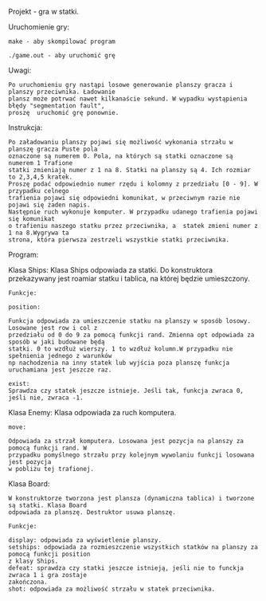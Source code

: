 Projekt - gra w statki.

Uruchomienie gry:

    make - aby skompilować program

    ./game.out - aby uruchomić grę

Uwagi:

    Po uruchomieniu gry nastąpi losowe generowanie planszy gracza i planszy przeciwnika. Ładowanie 
    plansz może potrwać nawet kilkanaście sekund. W wypadku wystąpienia błędy "segmentation fault",
    proszę  uruchomić grę ponownie.

Instrukcja:

    Po załadowaniu planszy pojawi się możliwość wykonania strzału w planszę gracza Puste pola 
    oznaczone są numerem 0. Pola, na których są statki oznaczone są numerem 1 Trafione 
    statki zmieniają numer z 1 na 8. Statki na planszy są 4. Ich rozmiar to 2,3,4,5 kratek. 
    Proszę podać odpowiednio numer rzędu i kolomny z przedziału [0 - 9]. W przypadku celnego 
    trafienia pojawi się odpowiedni komunikat, w przeciwnym razie nie pojawi się żaden napis. 
    Następnie ruch wykonuje komputer. W przypadku udanego trafienia pojawi się komunikat 
    o trafieniu naszego statku przez przeciwnika, a  statek zmieni numer z 1 na 8.Wygrywa ta
    strona, która pierwsza zestrzeli wszystkie statki przeciwnika.

Program:

Klasa Ships:
    Klasa Ships odpowiada za statki. Do konstruktora przekazywany jest roamiar statku i tablica,
    na której będzie umieszczony.
    
    Funkcje:
    
    position:

    Funkcja odpowiada za umieszczenie statku na planszy w sposób losowy. Losowane jest row i col z
    przedziału od 0 do 9 za pomocą funkcji rand. Zmienna opt odpowiada za sposób w jaki budowane będą
    statki. 0 to wzdłuż wierszy. 1 to wzdłuż kolumn.W przypadku nie spełnienia jednego z warunków 
    np nachodzenia na inny statek lub wyjścia poza planszę funkcja uruchamiana jest jeszcze raz.

    exist:
    Sprawdza czy statek jeszcze istnieje. Jeśli tak, funkcja zwraca 0, jeśli nie, zwraca -1.

Klasa Enemy:
    Klasa odpowiada za ruch komputera.

    move:

    Odpowiada za strzał komputera. Losowana jest pozycja na planszy za pomocą funkcji rand. W 
    przypadku pomyślnego strzału przy kolejnym wywolaniu funkcji losowana jest pozycja 
    w pobliżu tej trafionej.

Klasa Board:

    W konstruktorze tworzona jest plansza (dynamiczna tablica) i tworzone są statki. Klasa Board 
    odpowiada za planszę. Destruktor usuwa planszę.

    Funkcje:

    display: odpowiada za wyświetlenie planszy.
    setships: odpowiada za rozmieszczenie wszystkich statków na planszy za pomocą funkcji position 
    z klasy Ships.
    defeat: sprawdza czy statki jeszcze istnieją, jeśli nie to funckja zwraca 1 i gra zostaje 
    zakończona.
    shot: odpowiada za możliwość strzału w statek przeciwnika.



    

